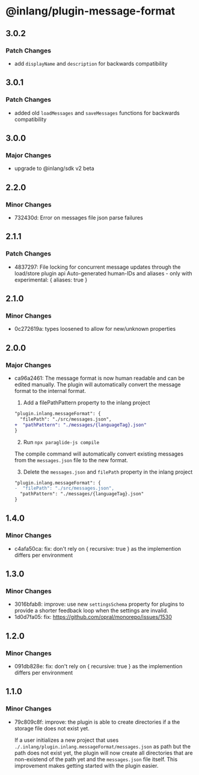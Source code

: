 # @inlang/plugin-message-format

## 3.0.2

### Patch Changes

- add `displayName` and `description` for backwards compatibility

## 3.0.1

### Patch Changes

- added old `loadMessages` and `saveMessages` functions for backwards compatibility

## 3.0.0

### Major Changes

- upgrade to @inlang/sdk v2 beta

## 2.2.0

### Minor Changes

- 732430d: Error on messages file json parse failures

## 2.1.1

### Patch Changes

- 4837297: File locking for concurrent message updates through the load/store plugin api
  Auto-generated human-IDs and aliases - only with experimental: { aliases: true }

## 2.1.0

### Minor Changes

- 0c272619a: types loosened to allow for new/unknown properties

## 2.0.0

### Major Changes

- ca96a2461: The message format is now human readable and can be edited manually. The plugin will automatically convert the message format to the internal format.

  1. Add a filePathPattern property to the inlang project

  ```diff
  "plugin.inlang.messageFormat": {
    "filePath": "./src/messages.json",
  +  "pathPattern": "./messages/{languageTag}.json"
  }
  ```

  2. Run `npx paraglide-js compile`

  The compile command will automatically convert existing messages from the `messages.json` file to the new format.

  3. Delete the `messages.json` and `filePath` property in the inlang project

  ```diff
  "plugin.inlang.messageFormat": {
  -  "filePath": "./src/messages.json",
    "pathPattern": "./messages/{languageTag}.json"
  }
  ```

## 1.4.0

### Minor Changes

- c4afa50ca: fix: don't rely on { recursive: true } as the implemention differs per environment

## 1.3.0

### Minor Changes

- 3016bfab8: improve: use new `settingsSchema` property for plugins to provide a shorter feedback loop when the settings are invalid.
- 1d0d7fa05: fix: https://github.com/opral/monorepo/issues/1530

## 1.2.0

### Minor Changes

- 091db828e: fix: don't rely on { recursive: true } as the implemention differs per environment

## 1.1.0

### Minor Changes

- 79c809c8f: improve: the plugin is able to create directories if a the storage file does not exist yet.

  If a user initializes a new project that uses `./.inlang/plugin.inlang.messageFormat/messages.json` as path but the path does not exist yet, the plugin will now create all directories that are non-existend of the path yet and the `messages.json` file itself. This improvement makes getting started with the plugin easier.
